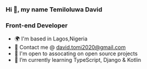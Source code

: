 ### Hi 👋, my name Temiloluwa David 
### Front-end Developer
- 🌍 I'm based in Lagos,Nigeria
- 💬 Contact me @ david.tomi2020@gmail.com
-  🤝 I'm open to assocating on open source projects
- 🧠 I’m currently learning TypeScript, Django & Kotlin
